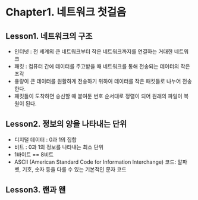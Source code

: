 # Chapter1. 네트워크 첫걸음  

## Lesson1. 네트워크의 구조
- 인터넷 : 전 세계의 큰 네트워크부터 작은 네트워크까지를 연결하는 거대한 네트워크  
- 패킷 : 컴퓨터 간에 데이터를 주고받을 때 네트워크를 통해 전송되는 데이터의 작은 조각  
- 용량이 큰 데이터를 원활하게 전송하기 위하여 데이터를 작은 패킷들로 나누어 전송한다.  
- 패킷들이 도착하면 송신할 때 붙여둔 번호 순서대로 정렬이 되어 원래의 파일이 복원이 된다.  

## Lesson2. 정보의 양을 나타내는 단위
- 디지털 데이터 : 0과 1의 집합  
- 비트 : 0과 1의 정보를 나타내는 최소 단위  
- 1바이트 == 8비트  
- ASCII (American Standard Code for Information Interchange) 코드: 알파벳, 기호, 숫자 등을 다룰 수 있는 기본적인 문자 코드  

## Lesson3. 랜과 왠